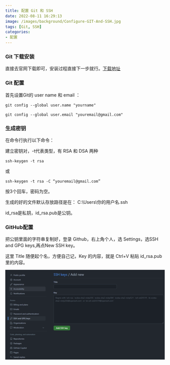```yaml
---
title: 配置 Git 和 SSH
date: 2022-08-11 16:29:13
image: /images/background/Configure-GIT-And-SSH.jpg
tags: [Git, SSH]
categories:
- 配置
---
```


### Git 下载安装

直接去官网下载即可，安装过程直接下一步就行。[下载地址](https://git-scm.com/downloads)

### Git 配置

首先设置Git的 user name 和 email ：
```git
git config --global user.name "yourname"
```
```git
git config --global user.email "youremail@gmail.com"
```

### 生成密钥
在命令行执行以下命令：

建立密钥对，-t代表类型，有 RSA 和 DSA 两种
```shh
ssh-keygen -t rsa
```
或
```shh
ssh-keygen -t rsa -C “youremail@gmail.com”
```
按3个回车，密码为空。

生成的好的文件默认存放路径是在： C:\Users\你的用户名\.ssh

id_rsa是私钥，id_rsa.pub是公钥。

### GitHub配置
把公钥里面的字符串复制好，登录 Github，右上角个人，选 Settings，选SSH and GPG keys,再点New SSH key。

这里 Title 随便起个名，方便自己记，Key 的内容，就是 Ctrl+V 粘贴 id_rsa.pub 里的内容。

![配置SSH key](/images/article/configs/github-ssh.jpg)

